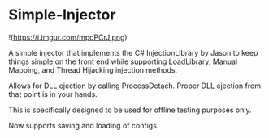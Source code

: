 # Simple-Injector

!(https://i.imgur.com/mpoPCrJ.png)

A simple injector that implements the C# InjectionLibrary by Jason to keep things simple on the front end while supporting LoadLibrary, Manual Mapping, and Thread Hijacking injection methods.

Allows for DLL ejection by calling ProcessDetach. Proper DLL ejection from that point is in your hands.

This is specifically designed to be used for offline testing purposes only.

Now supports saving and loading of configs.
